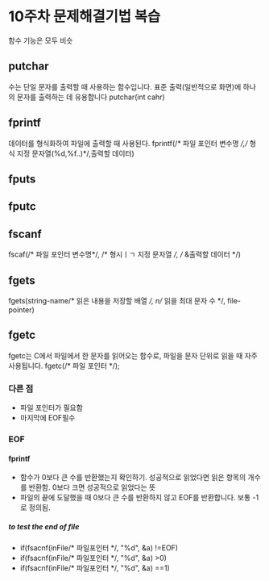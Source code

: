 # 10주차 문제해결기법 복습
함수 기능은 모두 비슷
## putchar
수는 단일 문자를 출력할 때 사용하는 함수입니다. 표준 출력(일반적으로 화면)에 하나의 문자를 출력하는 데 유용합니다
putchar(int cahr)
## fprintf
데이터를 형식화하여 파일에 출력할 때 사용된다.
fprintf(/* 파일 포인터 변수명 */,/* 형식 지정 문자열(%d,%f..)*/,출력할 데이터)
## fputs

## fputc

## fscanf

fscaf(/* 파일 포인터 변수명*/, /* 형시ㅣㄱ 지정 문자열 */, /* &출력할 데이터 */)
## fgets

fgets(string-name/* 읽은 내용을 저장할 배열 */, n/* 읽을 최대 문자 수 */, file-pointer)
## fgetc
fgetc는 C에서 파일에서 한 문자를 읽어오는 함수로, 파일을 문자 단위로 읽을 때 자주 사용됩니다.
fgetc(/* 파일 포인터 */);
### 다른 점
 - 파일 포인터가 필요함
 - 마지막에 EOF필수
### EOF
#### fprintf
 - 함수가 0보다 큰 수를 반환했는지 확인하기. 성공적으로 읽었다면 읽은 항목의 개수를 반환함. 0보다 크면 성공적으로 읽었다는 뜻
 - 파일의 끝에 도달했을 때 0보다 큰 수를 반환하지 않고 EOF를 반환합니다. 보통 -1로 정의됨.
##### to test the end of file
 - if(fsacnf(inFile/* 파일포인터 */, "%d", &a) !=EOF)
 - if(fsacnf(inFile/* 파일포인터 */, "%d", &a) >0)
 - if(fsacnf(inFile/* 파일포인터 */, "%d", &a) ==1)
